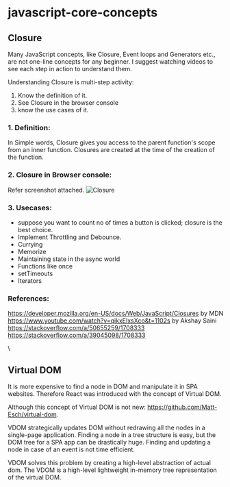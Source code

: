 # javascript-core-concepts

## Closure
Many JavaScript concepts, like Closure, Event loops and Generators etc., are not one-line concepts for any beginner. I suggest watching videos to see each step in action to understand them.

Understanding Closure is multi-step activity:
1. Know the definition of it.
2. See Closure in the browser console
3. know the use cases of it.


### 1. Definition:
In Simple words, Closure gives you access to the parent function's scope from an inner function. Closures are created at the time of the creation of the function.


### 2. Closure in Browser console:
Refer screenshot attached.
![Closure](https://media-exp1.licdn.com/dms/image/D562CAQGsJlkbkzLatQ/comment-image-shrink_8192_1280/0/1661308500573?e=1661914800&v=beta&t=zY5IBaMdBq-hL0Lee2rcHnOExUytNsxemZUkQs8uHKI)


### 3. Usecases:
- suppose you want to count no of times a button is clicked; closure is the best choice.
- Implement Throttling and Debounce.
- Currying
- Memorize
- Maintaining state in the async world
- Functions like once
- setTimeouts
- Iterators


### References:
 https://developer.mozilla.org/en-US/docs/Web/JavaScript/Closures by MDN \
 https://www.youtube.com/watch?v=qikxEIxsXco&t=1102s by Akshay Saini \
 https://stackoverflow.com/a/50655259/1708333
 https://stackoverflow.com/a/39045098/1708333

\


## Virtual DOM 

It is more expensive to find a node in DOM and manipulate it in SPA websites. Therefore React was introduced with the concept of Virtual DOM.

Although this concept of Virtual DOM is not new: https://github.com/Matt-Esch/virtual-dom.


VDOM strategically updates DOM without redrawing all the nodes in a single-page application. Finding a node in a tree structure is easy, but the DOM tree for a SPA app can be drastically huge. Finding and updating a node in case of an event is not time efficient.

VDOM solves this problem by creating a high-level abstraction of actual dom. The VDOM is a high-level lightweight in-memory tree representation of the virtual DOM.

